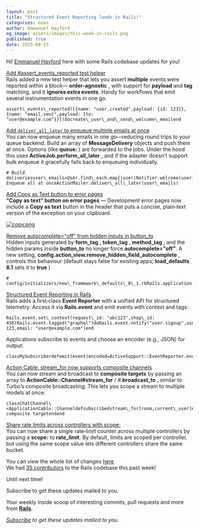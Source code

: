 ```yaml
---
layout: post
title: "Structured Event Reporting lands in Rails!"
categories: news
author: Emmanuel Hayford
og_image: assets/images/this-week-in-rails.png
published: true
date: 2025-08-15
---
```


Hi! [Emmanuel Hayford](https://hayford.dev/) here with some Rails codebase updates for you!  
  
 [Add #assert\_events\_reported test helper](https://github.com/rails/rails/pull/55497)  
Rails added a new test helper that lets you assert **multiple** events were reported within a block— **order-agnostic** , with support for **payload** and **tag** matching, and it **ignores extra events**. Handy for workflows that emit several instrumentation events in one go.  
  

    assert\_events\_reported([{name: "user.created",payload: {id: 123}},{name: "email.sent",payload: {to: "user@example.com"}}])docreate\_user\_and\_send\_welcome\_emailend

  
[Add `deliver_all_later` to enqueue multiple emails at once](https://github.com/rails/rails/pull/55448)  
You can now enqueue many emails in one go—reducing round trips to your queue backend. Build an array of **MessageDelivery** objects and push them at once. Options (like **queue:** ) are forwarded to the jobs. Under the hood this uses **ActiveJob.perform\_all\_later** , and if the adapter doesn’t support bulk enqueue it gracefully falls back to enqueuing individually.&nbsp;  
  

    # Build deliveriesuser\_emails=User.find\_each.map{|user|Notifier.welcome(user)}# Enqueue all at onceActionMailer.deliver\_all\_later(user\_emails)

  
[Add Copy as Text button to error pages](https://github.com/rails/rails/pull/55431)  
**“Copy as text” button on error pages** — Development error pages now include a **Copy as text** button in the header that puts a concise, plain‑text version of the exception on your clipboard.  
  

[![copy.png](https://world.hey.com/this.week.in.rails/b4395645/representations/eyJfcmFpbHMiOnsiZGF0YSI6MjIyODU2NDE3NSwicHVyIjoiYmxvYl9pZCJ9fQ--412cd304b2f46ef3e471554c9e570edc289053fe79b6800e2cf3030c1c6038f3/eyJfcmFpbHMiOnsiZGF0YSI6eyJmb3JtYXQiOiJwbmciLCJyZXNpemVfdG9fbGltaXQiOlszODQwLDI1NjBdLCJxdWFsaXR5Ijo2MCwibG9hZGVyIjp7InBhZ2UiOm51bGx9LCJjb2FsZXNjZSI6dHJ1ZX0sInB1ciI6InZhcmlhdGlvbiJ9fQ--7edc7b21f6fad97fa22412618822c4d19725431f296c7ce47dc174b61535d27c/copy.png)](https://world.hey.com/this.week.in.rails/b4395645/blobs/eyJfcmFpbHMiOnsiZGF0YSI6MjIyODU2NDE3NSwicHVyIjoiYmxvYl9pZCJ9fQ--412cd304b2f46ef3e471554c9e570edc289053fe79b6800e2cf3030c1c6038f3/copy.png?disposition=attachment "Download copy.png")
  
  
[Remove autocomplete="off" from hidden inputs in button\_to](https://github.com/rails/rails/pull/55336)  
Hidden inputs generated by **form\_tag** , **token\_tag** , **method\_tag** , and the hidden params inside **button\_to** no longer force **autocomplete="off"**. A new setting, **config.action\_view.remove\_hidden\_field\_autocomplete** , controls this behaviour (default stays false for existing apps; **load\_defaults 8.1** sets it to **true** )  
  

    # config/initializers/new\_framework\_defaults\_8\_1.rbRails.application.config.action\_view.remove\_hidden\_field\_autocomplete=true

  
[Structured Event Reporting in Rails](https://github.com/rails/rails/pull/55334)  
Rails adds a first‑class **Event Reporter** with a unified API for structured telemetry. Access it via **Rails.event** and emit events with context and tags:  
  

    Rails.event.set\_context(request\_id: "abc123",shop\_id: 456)Rails.event.tagged("graphql")doRails.event.notify("user.signup",user\_id: 123,email: "user@example.com")end

  
Applications subscribe to events and choose an encoder (e.g., JSON) for output:  
  

    classMySubscriberdefemit(event)encoded=ActiveSupport::EventReporter.encoder(:json).encode(event)StructuredLogExporter.export(encoded)endendRails.event.subscribe(MySubscriber.new)

  
  
[Action Cable: stream\_for now supports composite channels](https://github.com/rails/rails/pull/55197)  
You can now stream and broadcast to **composite targets** by passing an array to **ActionCable::Channel#stream\_for** / # **broadcast\_to** , similar to Turbo’s composite broadcasting. This lets you scope a stream to multiple models at once:  
  

    classChatChannel\<ApplicationCable::Channeldefsubscribedstream\_for[room,current\_user]# composite targetendend

  
[Share rate limits across controllers with scope:](https://github.com/rails/rails/pull/53449)  
You can now share a single rate‑limit counter across multiple controllers by passing a **scope:** to **rate\_limit**. By default, limits are scoped per controller, but using the same scope value lets different controllers share the same bucket.  
  
You can view the whole list of changes [here](https://github.com/rails/rails/compare/@%7B2025-08-08%7D...main@%7B2025-08-15%7D).  
We had [35 contributors](https://contributors.rubyonrails.org/contributors/in-time-window/20250808-20250815) to the Rails codebase this past week!  
  
Until next time!  
  
Subscribe to get these updates mailed to you.  
  

Your weekly inside scoop of interesting commits, pull requests and more from [**Rails**](https://github.com/rails/rails).

<p><i><a href="https://world.hey.com/this.week.in.rails">Subscribe</a> to get these updates mailed to you.</i></p>
